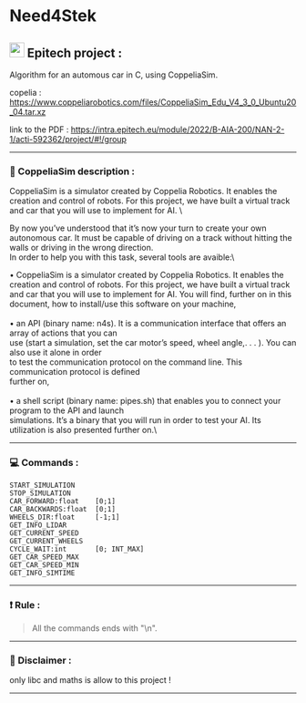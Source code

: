 
# Need4Stek

## <img width="26px" src="https://newsroom.ionis-group.com/wp-content/uploads/2018/12/epitech-logo-signature-quadri.png"/> Epitech project :

Algorithm for an automous car in C, using CoppeliaSim.

copelia : <a>https://www.coppeliarobotics.com/files/CoppeliaSim_Edu_V4_3_0_Ubuntu20_04.tar.xz</a>

link to the PDF : <a>https://intra.epitech.eu/module/2022/B-AIA-200/NAN-2-1/acti-592362/project/#!/group</a>

---

### :pencil: CoppeliaSim description :
   CoppeliaSim is a simulator created by Coppelia Robotics. It enables the creation and control of robots.
For this project, we have built a virtual track and car that you will use to implement for AI.
\

By now you’ve understood that it’s now your turn to create your own autonomous car. It must be capable
of driving on a track without hitting the walls or driving in the wrong direction.\
In order to help you with this task, several tools are avaible:\

• CoppeliaSim is a simulator created by Coppelia Robotics. It enables the creation and control of robots.
 For this project, we have built a virtual track and car that you will use to implement for AI. You will find,
further on in this document, how to install/use this software on your machine,\
\
• an API (binary name: n4s). It is a communication interface that offers an array of actions that you can\
 use (start a simulation, set the car motor’s speed, wheel angle,. . . ). You can also use it alone in order\
 to test the communication protocol on the command line. This communication protocol is defined\
 further on,\
 \
 • a shell script (binary name: pipes.sh) that enables you to connect your program to the API and launch\
simulations. It’s a binary that you will run in order to test your AI. Its utilization is also presented further on.\

---

### :computer: Commands :
```
START_SIMULATION    
STOP_SIMULATION     
CAR_FORWARD:float    [0;1]
CAR_BACKWARDS:float  [0;1]
WHEELS_DIR:float     [-1;1]
GET_INFO_LIDAR
GET_CURRENT_SPEED
GET_CURRENT_WHEELS
CYCLE_WAIT:int       [0; INT_MAX]
GET_CAR_SPEED_MAX
GET_CAR_SPEED_MIN
GET_INFO_SIMTIME
```

---

### :exclamation: Rule :
> All the commands ends with "\n".

---

### :no_entry_sign: Disclaimer :
only libc and maths is allow to this project !

---
